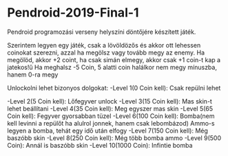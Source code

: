 # Pendroid-2019-Final-1
Pendroid programozási verseny helyszíni döntőjére készített játék.

Szerintem legyen egy játék, csak a lövöldözős és akkor ott lehessen coinokat szerezni, azzal ha megölsz vagy tovább megy az enemy.
Ha megölöd, akkor +2 coint, ha csak simán elmegy, akkor csak +1 coin-t kap a jatekos!ű
Ha meghalsz -5 Coin, 5 alatti coin halálkor nem megy mínuszba, hanem 0-ra megy

Unlockolni lehet bizonyos dolgokat: -Level 1(0 Coin kell): Csak repülni lehet

-Level 2(5 Coin kell): Lőfegyver unlock
                                    -Level 3(15 Coin kell): Mas skin-t lehet beállítani
                                    -Level 4(35 Coin kell): Meg egyszer mas skin
                                    -Level 5(65 Coin kell): Fegyver gyorsabban tüzel
                                    -Level 6(100 Coin kell): Bomba(nem kell levinni a repülőt ha alulrol jonnek, hanem csak lebombázod)
                                    Ammo-s legyen a bomba, tehát egy idő után elfogy
                                    -Level 7(150 Coin kell): Még baszóbb skin
                                    -Level 8(250 Coin kell): Még több bomba ammo
                                    -Level 9(500 Coin): Annál is baszóbb skin
                                    -Level 10(1000 Coin): Infintie bomba
